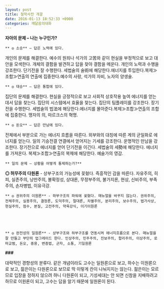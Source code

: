 ```yaml
---
layout: post
title: 철학사전 개괄
date: 2016-01-13 18:52:33 +0900
categories: 깨달음의대화
---
```

**자아의 문제 – 나는 누구인가?** 

  


 
    ** ◎ 소승** – 답은 노력에 있다.   
      
개인의 문제를 해결한다. 예수의 원죄나 석가의 고苦와 같이 현실을 부정적으로 보고 대안을 모색한다. 개체의 결함을 발견하고 답을 찾아 결함을 메운다. 개인의 노력과 수행을 강조한다. 단기전을 잘 수행한다. 세법술의 술術에 해당한다.에너지를 투입한다.복제≫조합≫연출의 연출에 집중한다.예수의 사랑, 석가의 자비, 노자의 양생술.  


 
    ** ◎ 대승** – 답은 통합에 있다.   
      
집단의 문제를 해결한다. 현실을 긍정적으로 보고 사회적 상호작용 높여 에너지를 얻는 데서 답을 찾는다. 집단의 시스템에서 효율을 찾는다. 집단의 팀플레이를 강조한다. 장기전을 수행한다. 세법술의 법法에 해당한다.에너지를 몰아준다.복제≫조합≫연출의 조합에 집중한다. 맹자의 의, 마르크스의 혁명.  


 
    ** ◎ 돈오** – 답은 만남에 있다.   
      
전체에서 부분으로 가는 에너지 흐름을 따른다. 외부와의 대칭에 따른 계의 균일화로 에너지를 얻는다. 일의 기승전결 연결에서 얻어지는 기세를 강조한다. 운명적인 만남을 강조한다. 장기전으로 에너지를 얻어 단기전을 이긴다. 세법술의 세勢에 해당한다. 에너지를 가져온다. 복제≫조합≫연출의 복제에 해당한다. 예술가의 영감. 

  


  


  

    ** 일의 문제 – 상황을 어떻게 통제하는가?** 

  


**◎ 허무주의 다원론** - 상부구조의 가능성에 꽂혔다. 즉흥적인 감을 따른다. 자유주의, 히피, 실존주의, 낭만주의, 불확정성, 상대론, 무정부주의, 불가지론, 현상, 신비주의, 부족주의, 손자병법, 이유극강. 

  


 
    ** ◎ 권위주의 이원론** - 하부구조의 파워에 꽂혔다. 매뉴얼을 바꾸지 않는다. 권위주의, 전체주의, 실용주의, 결정론, 도덕주의, 절대론, 차별주의, 분리주의, 보수주의, 법가사상, 현실주의, 점수, 본질, 고전주의, 약육강식, 이기이원론 

  


 
    ** ◎ 완전성의 일원론** - 상부구조와 하부구조를 연동시켜 에너지흐름으로 본다. 매뉴얼을 잘 만들고 부단히 업그레이드 한다. 인상주의, 민주주의, 진보주의, 합리주의, 이상주의, 로마교범, 돈오, 중용, 변증법, 군자, 소통, 기일원론 

  


**###**

  


대략적인 경향성의 분류다. 같은 개념이라도 고수는 일원론으로 보고, 하수는 이원론으로 보고, 젊은이는 다원론으로 보므로 딱 이렇게 칸이 나눠지지는 않는다. 젊은이는 모르므로 입장을 정하지 않으려 하니 다원론이 되고, 기성세대는 안 되면 신참을 지배하려고 하므로 이원론이 되고, 고수는 답을 알기 때문에 일원론이 된다.
